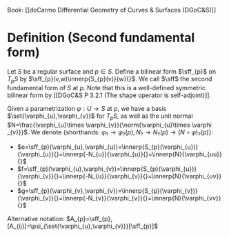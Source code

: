  Book: [[doCarmo Differential Geometry of Curves & Surfaces (DGoC&S)]]
# Definition (Second fundamental form)
Let $S$ be a regular surface and $p\in S$.
Define a bilinear form $\sff_{p}$ on $T_{p}S$ by $\sff_{p}(v,w)\innerp{S_{p}(v)}{w}{}$.
We call $\sff$ the second fundamental form of $S$ at $p$.
Note that this is a well-defined symmetric bilinear form by [[DGoC&S P 3.2.1 (The shape operator is self-adjoint)]].

Given a parametrization $\varphi:U\to S$ at $p$, we have a basis $\set{\varphi_{u},\varphi_{v}}$ for $T_{p}S$, as well as the unit normal $N=\frac{\varphi_{u}\times \varphi_{v}}{\norm{\varphi_{u}\times \varphi _{v}}}$.
We denote {shorthands: $\varphi_{?}\to \varphi_{?}(p),N_{?}\to N_{?}(p)\to(N\circ \varphi)_{?}(p)$}:
- $e=\sff_{p}(\varphi_{u},\varphi_{u})=\innerp{S_{p}(\varphi_{u})}{\varphi_{u}}{}=\innerp{-N_{u}}{\varphi_{u}}{}=\innerp{N}{\varphi_{uu}}{}$
- $f=\sff_{p}(\varphi_{u},\varphi_{v})=\innerp{S_{p}(\varphi_{u})}{\varphi_{v}}{}=\innerp{-N_{u}}{\varphi_{v}}{}=\innerp{N}{\varphi_{uv}}{}$
- $g=\sff_{p}(\varphi_{v},\varphi_{v})=\innerp{S_{p}(\varphi_{v})}{\varphi_{v}}{}=\innerp{-N_{v}}{\varphi_{v}}{}=\innerp{N}{\varphi_{vv}}{}$

Alternative notation: $A_{p}=\sff_{p}, [A_{ij}]=\psi_{\set{\varphi_{u},\varphi_{v}}}[\sff_{p}]$